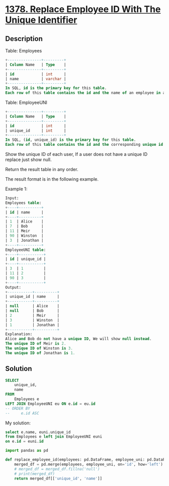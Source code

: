 # [1378. Replace Employee ID With The Unique Identifier](https://leetcode.com/problems/replace-employee-id-with-the-unique-identifier/)

## Description

Table: Employees

```sql
+---------------+---------+
| Column Name   | Type    |
+---------------+---------+
| id            | int     |
| name          | varchar |
+---------------+---------+
In SQL, id is the primary key for this table.
Each row of this table contains the id and the name of an employee in a company.
```


Table: EmployeeUNI

```sql
+---------------+---------+
| Column Name   | Type    |
+---------------+---------+
| id            | int     |
| unique_id     | int     |
+---------------+---------+
In SQL, (id, unique_id) is the primary key for this table.
Each row of this table contains the id and the corresponding unique id of an employee in the company.
```

Show the unique ID of each user, If a user does not have a unique ID replace just show null.

Return the result table in any order.

The result format is in the following example.

Example 1:

```sql
Input: 
Employees table:
+----+----------+
| id | name     |
+----+----------+
| 1  | Alice    |
| 7  | Bob      |
| 11 | Meir     |
| 90 | Winston  |
| 3  | Jonathan |
+----+----------+
EmployeeUNI table:
+----+-----------+
| id | unique_id |
+----+-----------+
| 3  | 1         |
| 11 | 2         |
| 90 | 3         |
+----+-----------+
Output: 
+-----------+----------+
| unique_id | name     |
+-----------+----------+
| null      | Alice    |
| null      | Bob      |
| 2         | Meir     |
| 3         | Winston  |
| 1         | Jonathan |
+-----------+----------+
Explanation: 
Alice and Bob do not have a unique ID, We will show null instead.
The unique ID of Meir is 2.
The unique ID of Winston is 3.
The unique ID of Jonathan is 1.
```


## Solution

```sql
SELECT
    unique_id,
    name
FROM
    Employees e
LEFT JOIN EmployeeUNI eu ON e.id = eu.id
-- ORDER BY
--     e.id ASC
```

My solution:

```sql
select e.name, euni.unique_id
from Employees e left join EmployeeUNI euni
on e.id = euni.id
```


```python
import pandas as pd

def replace_employee_id(employees: pd.DataFrame, employee_uni: pd.DataFrame) -> pd.DataFrame:
    merged_df = pd.merge(employees, employee_uni, on='id', how='left')
    # merged_df = merged_df.fillna('null')
    # print(merged_df)
    return merged_df[['unique_id', 'name']]
```